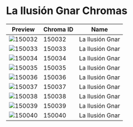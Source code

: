 # La Ilusión Gnar Chromas

| Preview | Chroma ID | Name |
|---------|-----------|------|
| ![150032](https://raw.communitydragon.org/latest/plugins/rcp-be-lol-game-data/global/default/v1/champion-chroma-images/150/150032.png) | 150032 | La Ilusión Gnar |
| ![150033](https://raw.communitydragon.org/latest/plugins/rcp-be-lol-game-data/global/default/v1/champion-chroma-images/150/150033.png) | 150033 | La Ilusión Gnar |
| ![150034](https://raw.communitydragon.org/latest/plugins/rcp-be-lol-game-data/global/default/v1/champion-chroma-images/150/150034.png) | 150034 | La Ilusión Gnar |
| ![150035](https://raw.communitydragon.org/latest/plugins/rcp-be-lol-game-data/global/default/v1/champion-chroma-images/150/150035.png) | 150035 | La Ilusión Gnar |
| ![150036](https://raw.communitydragon.org/latest/plugins/rcp-be-lol-game-data/global/default/v1/champion-chroma-images/150/150036.png) | 150036 | La Ilusión Gnar |
| ![150037](https://raw.communitydragon.org/latest/plugins/rcp-be-lol-game-data/global/default/v1/champion-chroma-images/150/150037.png) | 150037 | La Ilusión Gnar |
| ![150038](https://raw.communitydragon.org/latest/plugins/rcp-be-lol-game-data/global/default/v1/champion-chroma-images/150/150038.png) | 150038 | La Ilusión Gnar |
| ![150039](https://raw.communitydragon.org/latest/plugins/rcp-be-lol-game-data/global/default/v1/champion-chroma-images/150/150039.png) | 150039 | La Ilusión Gnar |
| ![150040](https://raw.communitydragon.org/latest/plugins/rcp-be-lol-game-data/global/default/v1/champion-chroma-images/150/150040.png) | 150040 | La Ilusión Gnar |